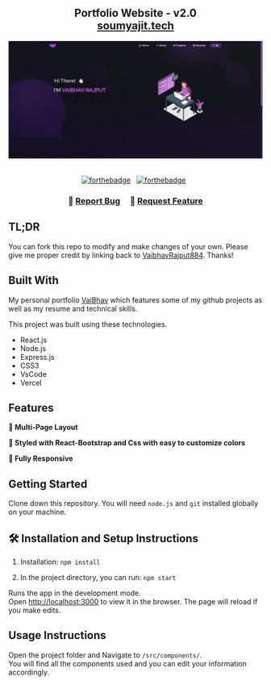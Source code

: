 <h2 align="center">
  Portfolio Website - v2.0<br/>
  <a href="https://soumyajit.vercel.app/" target="_blank">soumyajit.tech</a>
</h2>
<div align="center">
  <img alt="Demo" src="./Images/readme-img.png" />
</div>

<br/>

<center>

[![forthebadge](https://forthebadge.com/images/badges/built-with-love.svg)](https://forthebadge.com) &nbsp;
[![forthebadge](https://forthebadge.com/images/badges/made-with-javascript.svg)](https://forthebadge.com) &nbsp;



</center>

<h3 align="center">
    🔹
    <a href="https://github.com/VaibhavRajput884/Portfolio/issues">Report Bug</a> &nbsp; &nbsp;
    🔹
    <a href="https://github.com/VaibhavRajput884/Portfolio/issues">Request Feature</a>
</h3>

## TL;DR

You can fork this repo to modify and make changes of your own. Please give me proper credit by linking back to [VaibhavRajput884](https://github.com/VaibhavRajput884/Portfolio). Thanks!

## Built With

My personal portfolio <a href="https://soumyajit.vercel.app/" target="_blank">VaiBhav</a> which features some of my github projects as well as my resume and technical skills.<br/>

This project was built using these technologies.

- React.js
- Node.js
- Express.js
- CSS3
- VsCode
- Vercel

## Features

**📖 Multi-Page Layout**

**🎨 Styled with React-Bootstrap and Css with easy to customize colors**

**📱 Fully Responsive**

## Getting Started

Clone down this repository. You will need `node.js` and `git` installed globally on your machine.

## 🛠 Installation and Setup Instructions

1. Installation: `npm install`

2. In the project directory, you can run: `npm start`

Runs the app in the development mode.\
Open [http://localhost:3000](http://localhost:3000) to view it in the browser.
The page will reload if you make edits.

## Usage Instructions

Open the project folder and Navigate to `/src/components/`. <br/>
You will find all the components used and you can edit your information accordingly.



